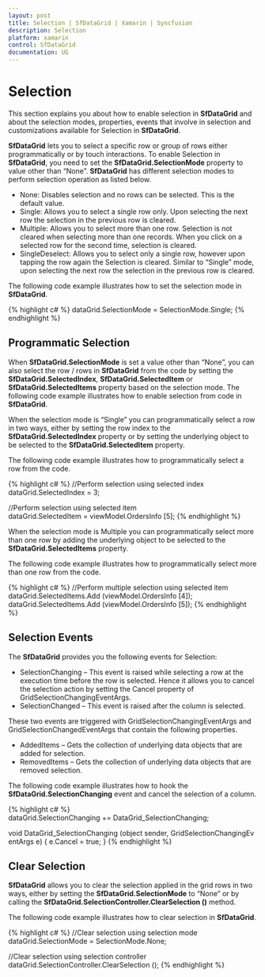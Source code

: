 ```yaml
---
layout: post
title: Selection | SfDataGrid | Xamarin | Syncfusion
description: Selection
platform: xamarin
control: SfDataGrid
documentation: UG
---
```


# Selection

This section explains you about how to enable selection in **SfDataGrid** and about the selection modes, properties, events that involve in selection and customizations available for Selection in **SfDataGrid**.

**SfDataGrid** lets you to select a specific row or group of rows either programmatically or by touch interactions. To enable Selection in **SfDataGrid**, you need to set the **SfDataGrid.SelectionMode** property to value other than “None”. **SfDataGrid** has different selection modes to perform selection operation as listed below.

* None: Disables selection and no rows can be selected. This is the default value.
* Single: Allows you to select a single row only. Upon selecting the next row the selection in the previous row is cleared.
* Multiple: Allows you to select more than one row. Selection is not cleared when selecting more than one records. When you click on a selected row for the second time, selection is cleared.
* SingleDeselect: Allows you to select only a single row, however upon tapping the row again the Selection is cleared. Similar to “Single” mode, upon selecting the next row the selection in the previous row is cleared.

The following code example illustrates how to set the selection mode in **SfDataGrid**.

{% highlight c# %}
dataGrid.SelectionMode = SelectionMode.Single; 
{% endhighlight %}


## Programmatic Selection

When **SfDataGrid.SelectionMode** is set a value other than “None”, you can also select the row / rows in **SfDataGrid** from the code by setting the **SfDataGrid.SelectedIndex**, **SfDataGrid.SelectedItem** or **SfDataGrid.SelectedItems** property based on the selection mode. The following code example illustrates how to enable selection from code in **SfDataGrid**.

When the selection mode is “Single” you can programmatically select a row in two ways, either by setting the row index to the **SfDataGrid.SelectedIndex** property or by setting the underlying object to be selected to the **SfDataGrid.SelectedItem** property. 

The following code example illustrates how to programmatically select a row from the code.

{% highlight c# %}
//Perform selection using selected index
dataGrid.SelectedIndex = 3;
 
//Perform selection using selected item
dataGrid.SelectedItem = viewModel.OrdersInfo [5];
{% endhighlight %}

When the selection mode is Multiple you can programmatically select more than one row by adding the underlying object to be selected to the **SfDataGrid.SelectedItems** property. 

The following code example illustrates how to programmatically select more than one row from the code.

{% highlight c# %} 
//Perform multiple selection using selected item
dataGrid.SelectedItems.Add (viewModel.OrdersInfo [4]);
dataGrid.SelectedItems.Add (viewModel.OrdersInfo [5]);
{% endhighlight %}

## Selection Events

The **SfDataGrid** provides you the following events for Selection:

* SelectionChanging – This event is raised while selecting a row at the execution time before the row is selected. Hence it allows you to cancel the selection action by setting the Cancel property of GridSelectionChangingEventArgs.
* SelectionChanged – This event is raised after the column is selected.

These two events are triggered with GridSelectionChangingEventArgs and GridSelectionChangedEventArgs that contain the following properties.

* AddedItems – Gets the collection of underlying data objects that are added for selection.
* RemovedItems – Gets the collection of underlying data objects that are removed selection.

The following code example illustrates how to hook the **SfDataGrid.SelectionChanging** event and cancel the selection of a column.

{% highlight c# %}
dataGrid.SelectionChanging += DataGrid_SelectionChanging;  

void DataGrid_SelectionChanging (object sender, GridSelectionChangingEventArgs e)
{
    e.Cancel = true;
}
{% endhighlight %}


## Clear Selection

**SfDataGrid** allows you to clear the selection applied in the grid rows in two ways, either by setting the **SfDataGrid.SelectionMode** to “None” or by calling the **SfDataGrid.SelectionController.ClearSelection ()** method.

The following code example illustrates how to clear selection in **SfDataGrid**.

{% highlight c# %}
//Clear selection using selection mode
dataGrid.SelectionMode = SelectionMode.None;

//Clear selection using selection controller
dataGrid.SelectionController.ClearSelection (); 
{% endhighlight %}
